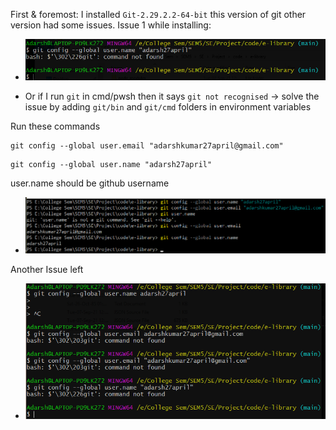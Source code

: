 First & foremost: I installed `Git-2.29.2.2-64-bit` this version of git other version had some issues.
Issue 1 while installing:

* ![895636d0c26eee5cc112bf0d63ee382a.png](../_resources/895636d0c26eee5cc112bf0d63ee382a.png)

* Or if I run `git` in cmd/pwsh then it says `git not recognised` &rarr; solve the issue by adding `git/bin` and `git/cmd` folders in environment variables

Run these commands
```
git config --global user.email "adarshkumar27april@gmail.com"
```
```
git config --global user.name "adarsh27april"
```
user.name should be github username
* ![1809c9661a77e1536ad1089f57783d24.png](../_resources/1809c9661a77e1536ad1089f57783d24.png)

Another Issue left
* ![1b29eb6c61a5936cbf2541e39c294b8e.png](../_resources/1b29eb6c61a5936cbf2541e39c294b8e.png)

